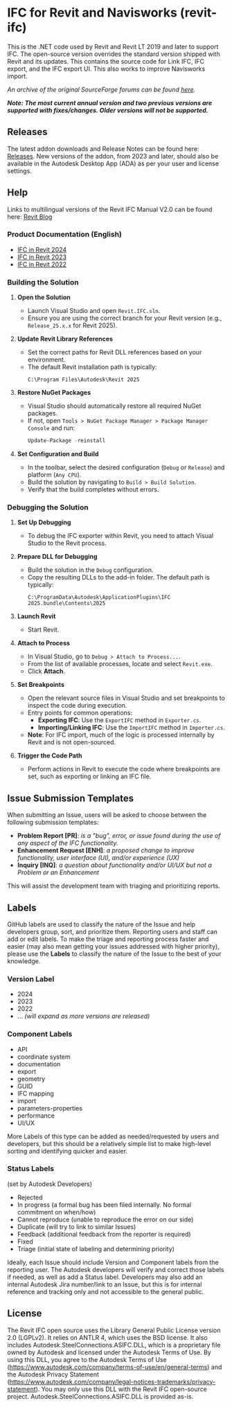 # IFC for Revit and Navisworks (revit-ifc)

This is the .NET code used by Revit and Revit LT 2019 and later to support IFC. The open-source version overrides the standard version shipped with Revit and its updates. This contains the source code for Link IFC, IFC export, and the IFC export UI. This also works to improve Navisworks import.

_An archive of the original SourceForge forums can be found [here](https://sourceforge.net/p/ifcexporter/discussion/)._

***Note: The most current annual version and two previous versions are supported with fixes/changes. Older versions will not be supported.***

## Releases
The latest addon downloads and Release Notes can be found here: [Releases](https://github.com/Autodesk/revit-ifc/releases). New versions of the addon, from 2023 and later, should also be available in the Autodesk Desktop App (ADA) as per your user and license settings.

## Help
Links to multilingual versions of the Revit IFC Manual V2.0 can be found here: [Revit Blog](https://blogs.autodesk.com/revit/2022/02/09/now-available-revit-ifc-manual-version-2-0/)
### Product Documentation (English)
- [IFC in Revit 2024](https://help.autodesk.com/view/RVT/2024/ENU/?guid=GUID-6EB68CEC-6C17-4B16-A509-30537F666C1F)
- [IFC in Revit 2023](https://help.autodesk.com/view/RVT/2023/ENU/?guid=GUID-6EB68CEC-6C17-4B16-A509-30537F666C1F)
- [IFC in Revit 2022](https://help.autodesk.com/view/RVT/2022/ENU/?guid=GUID-6EB68CEC-6C17-4B16-A509-30537F666C1F)

### Building the Solution
1. **Open the Solution**
   - Launch Visual Studio and open `Revit.IFC.sln`.
   - Ensure you are using the correct branch for your Revit version (e.g., `Release_25.x.x` for Revit 2025).

2. **Update Revit Library References**
   - Set the correct paths for Revit DLL references based on your environment.
   - The default Revit installation path is typically:
     ```
     C:\Program Files\Autodesk\Revit 2025
     ```

3. **Restore NuGet Packages**
   - Visual Studio should automatically restore all required NuGet packages.
   - If not, open `Tools > NuGet Package Manager > Package Manager Console` and run:
     ```powershell
     Update-Package -reinstall
     ```

4. **Set Configuration and Build**
   - In the toolbar, select the desired configuration (`Debug` or `Release`) and platform (`Any CPU`).
   - Build the solution by navigating to `Build > Build Solution`.
   - Verify that the build completes without errors.

### Debugging the Solution
1. **Set Up Debugging**  
   - To debug the IFC exporter within Revit, you need to attach Visual Studio to the Revit process.

2. **Prepare DLL for Debugging**  
   - Build the solution in the `Debug` configuration.  
   - Copy the resulting DLLs to the add-in folder. The default path is typically:  
     ```
     C:\ProgramData\Autodesk\ApplicationPlugins\IFC 2025.bundle\Contents\2025
     ```

3. **Launch Revit**  
   - Start Revit.

4. **Attach to Process**  
   - In Visual Studio, go to `Debug > Attach to Process...`.  
   - From the list of available processes, locate and select `Revit.exe`.  
   - Click **Attach**.

5. **Set Breakpoints**  
   - Open the relevant source files in Visual Studio and set breakpoints to inspect the code during execution.  
   - Entry points for common operations:  
     - **Exporting IFC**: Use the `ExportIFC` method in `Exporter.cs`.  
     - **Importing/Linking IFC**: Use the `ImportIFC` method in `Importer.cs`.  
   - **Note**: For IFC import, much of the logic is processed internally by Revit and is not open-sourced.

6. **Trigger the Code Path**  
   - Perform actions in Revit to execute the code where breakpoints are set, such as exporting or linking an IFC file.
   
## Issue Submission Templates
When submitting an Issue, users will be asked to choose between the following submission templates:
- **Problem Report [PR]**: _is a "bug", error, or issue found during the use of any aspect of the IFC functionality._
- **Enhancement Request [ENH]**: _a proposed change to improve functionality, user interface (UI), and/or experience (UX)_
- **Inquiry [INQ]**: _a question about functionality and/or UI/UX but not a Problem or an Enhancement_

This will assist the development team with triaging and prioritizing reports.

## Labels
GitHub labels are used to classify the nature of the Issue and help developers group, sort, and prioritize them. <!-- The **Triage** label is automatically added when reporting an issue.--> Reporting users and staff can add or edit labels. To make the triage and reporting process faster and easier (may also mean getting your issues addressed with higher priority), please use the **Labels** to classify the nature of the Issue to the best of your knowledge.

### Version Label
- 2024
- 2023
- 2022
- ... *(will expand as more versions are released)*

### Component Labels
- API
- coordinate system
- documentation
- export 
- geometry 
- GUID
- IFC mapping
- import
- parameters-properties 
- performance
- UI/UX 

More Labels of this type can be added as needed/requested by users and developers, but this should be a relatively simple list to make high-level sorting and identifying quicker and easier.

### Status Labels
(set by Autodesk Developers) 
- Rejected 
- In progress (a formal bug has been filed internally. No formal commitment on when/how)
- Cannot reproduce (unable to reproduce the error on our side)
- Duplicate (will try to link to similar Issues)
- Feedback (additional feedback from the reporter is required)
- Fixed 
- Triage (initial state of labeling and determining priority)

Ideally, each Issue should include Version and Component labels from the reporting user. The Autodesk developers will verify and correct those labels if needed, as well as add a Status label. Developers may also add an internal Autodesk Jira number/link to an Issue, but this is for internal reference and tracking only and not accessible to the general public.

## License
The Revit IFC open source uses the Library General Public License version 2.0 (LGPLv2). It relies on ANTLR 4, which uses the BSD license.
It also includes Autodesk.SteelConnections.ASIFC.DLL, which is a proprietary file owned by Autodesk and licensed under the Autodesk Terms of Use. By using this DLL, you agree to the Autodesk Terms of Use (https://www.autodesk.com/company/terms-of-use/en/general-terms) and the Autodesk Privacy Statement (https://www.autodesk.com/company/legal-notices-trademarks/privacy-statement). You may only use this DLL with the Revit IFC open-source project. Autodesk.SteelConnections.ASIFC.DLL is provided as-is.
